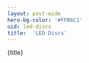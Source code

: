 ```yaml
---
layout: post-wide
hero-bg-color: '#FFB6C1'
uid: led-discs
title:  'LED Discs'
---
```


<p>{title}</p>
